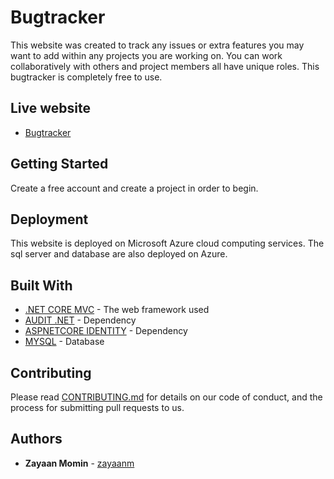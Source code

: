 # Bugtracker

This website was created to track any issues or extra features you may want to add within any projects you are working on. You can work collaboratively with others and project members all have unique roles. This bugtracker is completely free to use.

## Live website
 
* [Bugtracker](https://zayaanbt.azurewebsites.net)

## Getting Started

Create a free account and create a project in order to begin. 

## Deployment

This website is deployed on Microsoft Azure cloud computing services. The sql server and database are also deployed on Azure.

## Built With

* [.NET CORE MVC](https://dotnet.microsoft.com/download/dotnet-core/3.1) - The web framework used
* [AUDIT .NET](https://github.com/thepirat000/Audit.NET) - Dependency
* [ASPNETCORE IDENTITY](https://docs.microsoft.com/en-us/aspnet/core/security/authentication/identity?view=aspnetcore-3.1&tabs=visual-studio) - Dependency
* [MYSQL](https://www.mysql.com/) - Database

## Contributing

Please read [CONTRIBUTING.md](https://gist.github.com/PurpleBooth/b24679402957c63ec426) for details on our code of conduct, and the process for submitting pull requests to us.

## Authors

* **Zayaan Momin** - [zayaanm](https://github.com/zayaanm)

